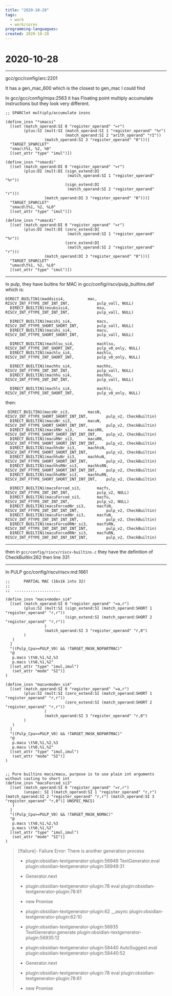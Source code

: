 ```yaml
---
title: "2020-10-28"
tags:
  - work
  - work/corev
programming-languagues:
created: 2020-10-28
---
```

# 2020-10-28
---
gcc/gcc/config/arc:2201

It has a gen_mac_600 which is the closest to gen_mac I could find

In gcc/gcc/config/mips:2563 it has Floating point multiply accumulate instructions but they
look very different.

```
;; SPARClet multiply/accumulate insns

(define_insn "*smacsi"
  [(set (match_operand:SI 0 "register_operand" "=r")
        (plus:SI (mult:SI (match_operand:SI 1 "register_operand" "%r")
                          (match_operand:SI 2 "arith_operand" "rI"))
                 (match_operand:SI 3 "register_operand" "0")))]
  "TARGET_SPARCLET"
  "smac\t%1, %2, %0"
  [(set_attr "type" "imul")])

(define_insn "*smacdi"
  [(set (match_operand:DI 0 "register_operand" "=r")
        (plus:DI (mult:DI (sign_extend:DI
                           (match_operand:SI 1 "register_operand" "%r"))
                          (sign_extend:DI
                           (match_operand:SI 2 "register_operand" "r")))
                 (match_operand:DI 3 "register_operand" "0")))]
  "TARGET_SPARCLET"
  "smacd\t%1, %2, %L0"
  [(set_attr "type" "imul")])

(define_insn "*umacdi"
  [(set (match_operand:DI 0 "register_operand" "=r")
        (plus:DI (mult:DI (zero_extend:DI
                           (match_operand:SI 1 "register_operand" "%r"))
                          (zero_extend:DI
                           (match_operand:SI 2 "register_operand" "r")))
                 (match_operand:DI 3 "register_operand" "0")))]
  "TARGET_SPARCLET"
  "umacd\t%1, %2, %L0"
  [(set_attr "type" "imul")])
```

---

In pulp, they have bultins for MAC in gcc/config/riscv/pulp_builtins.def which
is:
```
DIRECT_BUILTIN1(maddsisi4,        	mac,        	RISCV_INT_FTYPE_INT_INT_INT,     		pulp_vall, NULL)
  DIRECT_BUILTIN1(msubsisi4,        	msu,        	RISCV_INT_FTYPE_INT_INT_INT,     		pulp_vall, NULL)

  DIRECT_BUILTIN1(macshi_si4,         	macs,       	RISCV_INT_FTYPE_SHORT_SHORT_INT, 		pulp_vall, NULL)
  DIRECT_BUILTIN1(macuhi_si4,         	macu,       	RISCV_INT_FTYPE_SHORT_SHORT_INT, 		pulp_vall, NULL)

  DIRECT_BUILTIN1(machlsu_si4,      	machlsu,    	RISCV_INT_FTYPE_INT_SHORT_INT,   		pulp_v0_only, NULL)
  DIRECT_BUILTIN1(machlu_si4,       	machlu,     	RISCV_INT_FTYPE_INT_SHORT_INT,   		pulp_v0_only, NULL)

  DIRECT_BUILTIN1(machhs_si4,       	machhs,     	RISCV_INT_FTYPE_INT_INT_INT,     		pulp_vall, NULL)
  DIRECT_BUILTIN1(machhu_si4,       	machhu,     	RISCV_INT_FTYPE_INT_INT_INT,     		pulp_vall, NULL)

  DIRECT_BUILTIN1(machls_si4,       	machls,     	RISCV_INT_FTYPE_INT_SHORT_INT,   		pulp_v0_only, NULL)
```

then:

```
 DIRECT_BUILTIN1(macsNr_si3,		macsN,		RISCV_INT_FTYPE_SHORT_SHORT_INT_INT,		pulp_v2, CheckBuiltin)
  DIRECT_BUILTIN1(macuNr_si3,		macuN,		RISCV_INT_FTYPE_SHORT_SHORT_INT_INT,		pulp_v2, CheckBuiltin)
  DIRECT_BUILTIN1(macsRNr_si3,		macsRN,		RISCV_INT_FTYPE_SHORT_SHORT_INT_INT_INT,	pulp_v2, CheckBuiltin)
  DIRECT_BUILTIN1(macuRNr_si3,		macuRN,		RISCV_INT_FTYPE_SHORT_SHORT_INT_INT_INT,	pulp_v2, CheckBuiltin)
  DIRECT_BUILTIN1(machhsNr_si3,		machhsN,	RISCV_INT_FTYPE_SHORT_SHORT_INT_INT,		pulp_v2, CheckBuiltin)
  DIRECT_BUILTIN1(machhuNr_si3,		machhuN,	RISCV_INT_FTYPE_SHORT_SHORT_INT_INT,		pulp_v2, CheckBuiltin)
  DIRECT_BUILTIN1(machhsRNr_si3,	machhsRN,	RISCV_INT_FTYPE_SHORT_SHORT_INT_INT_INT,	pulp_v2, CheckBuiltin)
  DIRECT_BUILTIN1(machhuRNr_si3,	machhuRN,	RISCV_INT_FTYPE_SHORT_SHORT_INT_INT_INT,	pulp_v2, CheckBuiltin)

  DIRECT_BUILTIN1(macsForced_si3,       macfs,       	RISCV_INT_FTYPE_INT_INT_INT,    		pulp_v2, NULL)
  DIRECT_BUILTIN1(macuForced_si3,       macfu,       	RISCV_INT_FTYPE_INT_INT_INT,    		pulp_v2, NULL)
  DIRECT_BUILTIN1(macsForcedNr_si3,     macfsN,       	RISCV_INT_FTYPE_INT_INT_INT_INT,    		pulp_v2, CheckBuiltin)
  DIRECT_BUILTIN1(macuForcedNr_si3,     macfuN,       	RISCV_INT_FTYPE_INT_INT_INT_INT,    		pulp_v2, CheckBuiltin)
  DIRECT_BUILTIN1(macsForcedRNr_si3,    macfsRN,       	RISCV_INT_FTYPE_INT_INT_INT_INT_INT,   		pulp_v2, CheckBuiltin)
  DIRECT_BUILTIN1(macuForcedRNr_si3,    macfuRN,       	RISCV_INT_FTYPE_INT_INT_INT_INT_INT,   		pulp_v2, CheckBuiltin)
```

---

then in `gcc/config/riscv/riscv-builtins.c` they have the definition of
CheckBuiltin:262 then line 331

---
In PULP gcc/config/riscv/riscv.md:1661

```
;;      PARTIAL MAC (16x16 into 32)
;;
;;  ....................

(define_insn "macs<mode>_si4"
  [(set (match_operand:SI 0 "register_operand" "=a,r")
        (plus:SI (mult:SI (sign_extend:SI (match_operand:SHORT 1 "register_operand" "r,r"))
                          (sign_extend:SI (match_operand:SHORT 2 "register_operand" "r,r"))
                 )
                 (match_operand:SI 3 "register_operand" "r,0")
        )
   )
  ]
  "((Pulp_Cpu>=PULP_V0) && !TARGET_MASK_NOPARTMAC)"
  "@
   p.macs \t%0,%1,%2,%3
   p.macs \t%0,%1,%2"
  [(set_attr "type" "imul,imul")
   (set_attr "mode" "SI")]
)

(define_insn "macu<mode>_si4"
  [(set (match_operand:SI 0 "register_operand" "=a,r")
        (plus:SI (mult:SI (zero_extend:SI (match_operand:SHORT 1 "register_operand" "r,r"))
                          (zero_extend:SI (match_operand:SHORT 2 "register_operand" "r,r"))
                 )
                 (match_operand:SI 3 "register_operand" "r,0")
        )
   )
  ]
  "((Pulp_Cpu>=PULP_V0) && !TARGET_MASK_NOPARTMAC)"
  "@
   p.macu \t%0,%1,%2,%3
   p.macu \t%0,%1,%2"
  [(set_attr "type" "imul,imul")
   (set_attr "mode" "SI")]
)


;; Pure builtins macs/macu, purpose is to use plain int arguments without casting to short int
(define_insn "macsForced_si3"
  [(set (match_operand:SI 0 "register_operand" "=r,r")
        (unspec: SI [(match_operand:SI 1 "register_operand" "r,r") (match_operand:SI 2 "register_operand" "r,r") (match_operand:SI 3 "register_operand" "r,0")] UNSPEC_MACS)
   )
  ]
  "((Pulp_Cpu>=PULP_V0) && !TARGET_MASK_NOMAC)"
  "@
   p.macs \t%0,%1,%2,%3
   p.macs \t%0,%1,%2"
  [(set_attr "type" "imul,imul")
   (set_attr "mode" "SI")]
)
```
> [!failure]- Failure 
>   Error: There is another generation process
>   
>   - plugin:obsidian-textgenerator-plugin:56949 TextGenerator.eval
>     plugin:obsidian-textgenerator-plugin:56949:31
>   
>   - Generator.next
>   
>   - plugin:obsidian-textgenerator-plugin:78 eval
>     plugin:obsidian-textgenerator-plugin:78:61
>   
>   - new Promise
>   
>   - plugin:obsidian-textgenerator-plugin:62 __async
>     plugin:obsidian-textgenerator-plugin:62:10
>   
>   - plugin:obsidian-textgenerator-plugin:56935 TextGenerator.generate
>     plugin:obsidian-textgenerator-plugin:56935:12
>   
>   - plugin:obsidian-textgenerator-plugin:58440 AutoSuggest.eval
>     plugin:obsidian-textgenerator-plugin:58440:52
>   
>   - Generator.next
>   
>   - plugin:obsidian-textgenerator-plugin:78 eval
>     plugin:obsidian-textgenerator-plugin:78:61
>   
>   - new Promise
>   
>  
